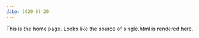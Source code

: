 ```yaml
---
date: 2020-08-20
---
```


This is the home page.  Looks like the source of single.html is rendered here.

